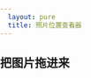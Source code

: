 ```yaml
---
  layout: pure
  title: 照片位置查看器
---
```

<style>
    html{
        height: 100%;
    }
    body{
        height: 100%;
        padding: 0;
        margin: 0;
        font-family: '微软雅黑';
    }
    table{
        border-collapse: collapse;
        border-spacing: 0;
        empty-cells: show;
        border: 1px solid #cbcbcb;

    }
    td,th{
        border-left: 1px solid #cbcbcb;
        border-width: 0 0 0 1px;
        font-size: inherit;
        margin: 0;
        overflow: visible;
        padding: .5em 1em;
        border-bottom: 1px solid #cbcbcb;
    }
    .container{
        height: 500px;
    }
</style>
<h2>把图片拖进来</h2>
<div id="makeAndModel" style="height: 30px;"></div>
<div class="container" id="ctn"></div>
<div class="detail" id="picDetail"></div>
<script type="text/javascript" src="//api.map.baidu.com/api?v=3.0&ak=XwGhtOZnTOQk7lFssFiI1GR3"></script>
<script src="/resource/2018/exif.js"></script>
<script>

    var map = new BMap.Map("ctn");
    // 创建地图实例  
    var point = new BMap.Point(116.404, 39.915);
    // 创建点坐标  
    map.centerAndZoom(point, 15);
    // 初始化地图，设置中心点坐标和地图级别 
    var marker = new BMap.Marker(point); // 创建点
    map.enableScrollWheelZoom(true);
    map.addOverlay(marker);   
    //拖动
    var dragW = document.body;
	dragW.addEventListener('dragenter', function(e){
		//console.log('dragenter:', e);
		e.preventDefault();
	});
	dragW.addEventListener('dragover', function(e){
		//console.log('dragover:', e);
		e.preventDefault();
	});
	dragW.addEventListener('dragleave', function(e){
		//console.log('dragleave:', e);
		e.preventDefault();
	});
	dragW.addEventListener('drop', function(e){
		//console.log('drop:',e, e.dataTransfer.files);
		
		e.preventDefault();
		getFiles(e);
	});
	function getFiles(evt){
		var fileList = evt.dataTransfer.files;
		var imgCtn = document.getElementById('imgCtn');
		for(var i = 0; i < fileList.length; i++){
			var file = fileList[i];
			if(file.type.indexOf('image') === -1){
				console.log('此文件不是图片：', file.name);
				continue;
			}
			if(window.URL.createObjectURL){ //使用完成后可以通过revokeObjectURL释放内存
				var tempImg = document.createElement('img');
				tempImg.src = window.URL.createObjectURL(file);
				console.log('通过URL创建图片',file);
				//imgCtn.appendChild(tempImg);
                EXIF.getData(file, function() {
                    var lon = EXIF.getTag(this, "GPSLongitude");
                    var lat = EXIF.getTag(this, "GPSLatitude");
                    var GPSLongitudeRef = EXIF.getTag(this, "GPSLongitudeRef");
                    var GPSLatitudeRef = EXIF.getTag(this, "GPSLatitudeRef");
                    makeAndModel.innerHTML = `${lon} ${GPSLongitudeRef} ${lat} ${GPSLatitudeRef}`;
                    renderPoint(lon, lat, GPSLongitudeRef, GPSLatitudeRef);
                    renderPictureDetail(this);
                });
			}
		}
	} 
    function ConvertDMSToDD(degrees, minutes, seconds, direction) {
        var dd = degrees + minutes/60 + seconds/(60*60);

        if (direction == "S" || direction == "W") {
            dd = dd * -1;
        } // Don't do anything for N or E
        return dd;
    }
    function renderPoint(lon, lat, GPSLongitudeRef, GPSLatitudeRef){
        var x = ConvertDMSToDD(+lon[0], +lon[1], +lon[2], GPSLongitudeRef);
        var y = ConvertDMSToDD(+lat[0], +lat[1], +lat[2], GPSLatitudeRef);
        console.log(x,y)
        var ggPoint = new BMap.Point(x,y);
        var convertor = new BMap.Convertor();
        var pointArr = [];
        pointArr.push(ggPoint);
        convertor.translate(pointArr, 1, 5, function(data){
        marker.setPosition(data.points[0]);
            map.centerAndZoom(data.points[0], 15);
        })


    }

    var picDetail = document.getElementById('picDetail');
    const detailFields = {
        'DateTimeOriginal': '拍摄时间',
        'Make': '品牌',
        'Model': '型号',
    };
    function renderPictureDetail(obj){
        picDetail.innerHTML = '';
        for(var field in detailFields){
            dumpDetail(detailFields[field], EXIF.getTag(obj, field));
        }
    }
    function dumpDetail(name, value){
        var div = document.createElement('div');
        div.innerHTML = `
            <em>${name}<em>:<span>${value}</span>
        `;
        picDetail.appendChild(div);
    }
    
</script>
